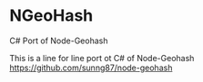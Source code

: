 NGeoHash
========

C# Port of Node-Geohash 

This is a line for line port ot C# of Node-Geohash https://github.com/sunng87/node-geohash
